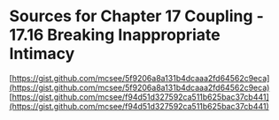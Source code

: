 # Sources for Chapter 17 Coupling - 17.16 Breaking Inappropriate Intimacy

[https://gist.github.com/mcsee/5f9206a8a131b4dcaaa2fd64562c9eca](https://gist.github.com/mcsee/5f9206a8a131b4dcaaa2fd64562c9eca)
[https://gist.github.com/mcsee/f94d51d327592ca511b625bac37cb441](https://gist.github.com/mcsee/f94d51d327592ca511b625bac37cb441)
